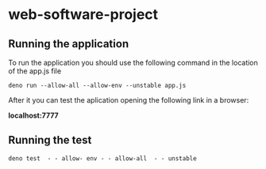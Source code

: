 # web-software-project

## Running the application

To run the application you should use the following command in the location of the app.js file

```shell
deno run --allow-all --allow-env --unstable app.js
```

After it you can test the aplication opening  the following link in a browser:

**localhost:7777**

## Running the test
```shell
deno test  - - allow- env - - allow-all  - - unstable
```
